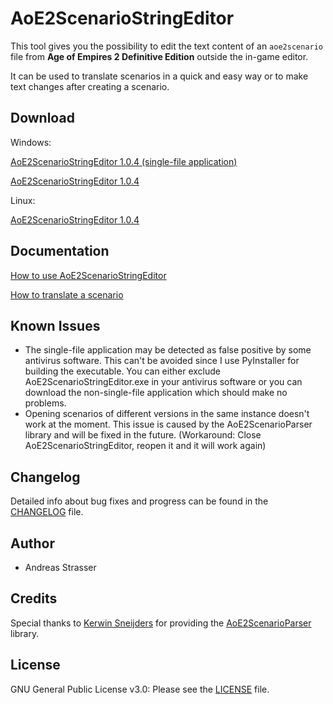 # AoE2ScenarioStringEditor

This tool gives you the possibility to edit the text content of an `aoe2scenario` file from **Age of Empires 2
Definitive Edition**
outside the in-game editor.

It can be used to translate scenarios in a quick and easy way or to make text changes after creating a scenario.

## Download

Windows:

[AoE2ScenarioStringEditor 1.0.4 (single-file application)](https://github.com/andistrasser/AoE2ScenarioStringEditor/raw/master/build/windows/AoE2ScenarioStringEditor_onefile.zip)

[AoE2ScenarioStringEditor 1.0.4](https://github.com/andistrasser/AoE2ScenarioStringEditor/raw/master/build/windows/AoE2ScenarioStringEditor_onedir.zip)

Linux:

[AoE2ScenarioStringEditor 1.0.4](https://github.com/andistrasser/AoE2ScenarioStringEditor/raw/master/build/linux/AoE2ScenarioStringEditor.zip)

## Documentation

[How to use AoE2ScenarioStringEditor](https://github.com/andistrasser/AoE2ScenarioStringEditor/blob/master/docs/DOC.md)

[How to translate a scenario](https://github.com/andistrasser/AoE2ScenarioStringEditor/blob/master/docs/TRANSLATE.md)

## Known Issues

- The single-file application may be detected as false positive by some antivirus software. This can't be avoided since
  I use PyInstaller for building the executable. You can either exclude AoE2ScenarioStringEditor.exe in your antivirus
  software or you can download the non-single-file application which should make no problems.
- Opening scenarios of different versions in the same instance doesn't work at the moment. This issue is caused by the
  AoE2ScenarioParser library and will be fixed in the future. (Workaround: Close AoE2ScenarioStringEditor, reopen it and
  it will work again)

## Changelog

Detailed info about bug fixes and progress can be found in
the [CHANGELOG](https://github.com/andistrasser/AoE2ScenarioStringEditor/blob/master/CHANGELOG.md) file.

## Author

- Andreas Strasser

## Credits

Special thanks to [Kerwin Sneijders](https://github.com/KSneijders) for providing
the [AoE2ScenarioParser](https://github.com/KSneijders/AoE2ScenarioParser) library.

## License

GNU General Public License v3.0: Please see
the [LICENSE](https://github.com/andistrasser/AoE2ScenarioStringEditor/blob/master/LICENSE) file.